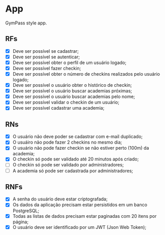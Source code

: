 # App

GymPass style app.

## RFs

- [x] Deve ser possível se cadastrar;
- [x] Deve ser possível se autenticar;
- [x] Deve ser possível obter o perfil de um usuário logado;
- [x] Deve ser possível fazer checkin;
- [x] Deve ser possível obter o número de checkins realizados pelo usuário logado;
- [x] Deve ser possível o usuário obter o histórico de checkin;
- [x] Deve ser possível o usuário buscar academias próximas;
- [x] Deve ser possível o usuário buscar academias pelo nome;
- [x] Deve ser possível validar o checkin de um usuário;
- [x] Deve ser possível cadastrar uma academia;

## RNs

- [x] O usuário não deve poder se cadastrar com e-mail duplicado;
- [x] O usuáiro não pode fazer 2 checkins no mesmo dia;
- [x] O usuário não pode fazer checkin se não estiver perto (100m) da academia;
- [x] O checkin só pode ser validado até 20 minutos após criado;
- [ ] O checkin só pode ser validado por administradores;
- [ ] A academia só pode ser cadastrada por administradores;

## RNFs

- [x] A senha do usuário deve estar criptografada;
- [x] Os dados da aplicação precisam estar persistidos em um banco PostgreSQL;
- [x] Todas as listas de dados precisam estar paginadas com 20 itens por página;
- [x] O usuário deve ser identificado por um JWT (Json Web Token);
